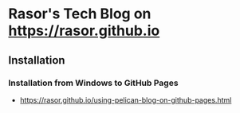 # Rasor's Tech Blog on <https://rasor.github.io>

## Installation
### Installation from Windows to GitHub Pages
* https://rasor.github.io/using-pelican-blog-on-github-pages.html
